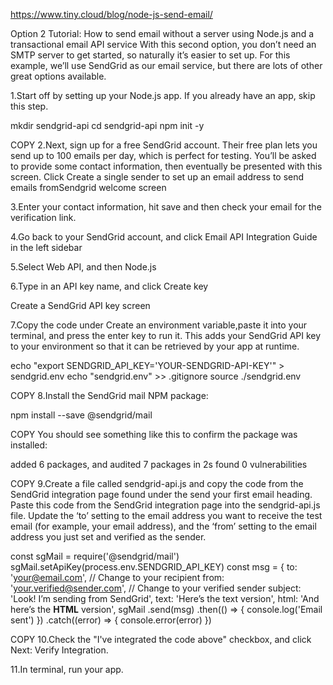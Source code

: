 https://www.tiny.cloud/blog/node-js-send-email/

Option 2 Tutorial: How to send email without a server using Node.js and a transactional email API service
With this second option, you don’t need an SMTP server to get started, so naturally it’s easier to set up. For this example, we’ll use SendGrid as our email service, but there are lots of other great options available.

1.Start off by setting up your Node.js app. If you already have an app, skip this step.

mkdir sendgrid-api
cd sendgrid-api
npm init -y

COPY
2.Next, sign up for a free SendGrid account. Their free plan lets you send up to 100 emails per day, which is perfect for testing. You’ll be asked to provide some contact information, then eventually be presented with this screen. Click Create a single sender to set up an email address to send emails fromSendgrid welcome screen

3.Enter your contact information, hit save and then check your email for the verification link.

4.Go back to your SendGrid account, and click Email API Integration Guide in the left sidebar

5.Select Web API, and then Node.js

6.Type in an API key name, and click Create key

Create a SendGrid API key screen

7.Copy the code under Create an environment variable,paste it into your terminal, and press the enter key to run it. This adds your SendGrid API key to your environment so that it can be retrieved by your app at runtime.

echo "export SENDGRID_API_KEY='YOUR-SENDGRID-API-KEY'" > sendgrid.env
echo "sendgrid.env" >> .gitignore
source ./sendgrid.env

COPY
8.Install the SendGrid mail NPM package:

npm install --save @sendgrid/mail

COPY
You should see something like this to confirm the package was installed:

added 6 packages, and audited 7 packages in 2s
found 0 vulnerabilities

COPY
9.Create a file called sendgrid-api.js and copy the code from the SendGrid integration page found under the send your first email heading. Paste this code from the SendGrid integration page into the sendgrid-api.js file. Update the ‘to’ setting to the email address you want to receive the test email (for example, your email address), and the ‘from’ setting to the email address you just set and verified as the sender.

const sgMail = require('@sendgrid/mail')
sgMail.setApiKey(process.env.SENDGRID_API_KEY)
const msg = {
  to: 'your@email.com', // Change to your recipient
  from: 'your.verified@sender.com', // Change to your verified sender
  subject: 'Look! I’m sending from SendGrid',
  text: 'Here’s the text version',
  html: 'And here’s the <strong>HTML</strong> version',
sgMail
  .send(msg)
  .then(() => {
    console.log('Email sent')
  })
  .catch((error) => {
    console.error(error)
  })

COPY
10.Check the "I've integrated the code above" checkbox, and click Next: Verify Integration.

11.In terminal, run your app.